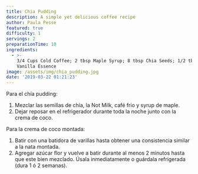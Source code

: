 ```yaml
---
title: Chia Pudding
description: A simple yet delicious coffee recipe
author: Paula Pesse
featured: true
difficulty: 1
servings: 2
preparationTime: 10
ingredients:
  - >-
    3/4 Cups Cold Coffee; 2 tbsp Maple Syrup; 8 tbsp Chia Seeds; 1/2 tbsp
    Vanilla Essence
image: /assets/img/chia_pudding.jpg
date: '2019-03-22 01:21:23'
---
```

Para el chía pudding:		

1. Mezclar las semillas de chía, la Not Milk, café frio y syrup de maple.		
2. Dejar reposar en el refrigerador durante toda la noche junto con la crema de coco.		


Para la crema de coco montada:		

1. Batir con una batidora de varillas hasta obtener una consistencia similar a la nata montada.
2. Agregar azúcar flor y vuelve a batir durante al menos 2 minutos hasta que este bien mezclado. Úsala inmediatamente o guárdala refrigerada (dura 1 ó 2 semanas).
